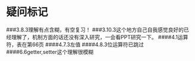 疑问标记
===================================================
###3.8.3理解有点含糊，有空复习！
###3.10.3这个地方自己自我感觉良好的已经理解了，机制方面的话还没有深入研究，一会看PPT研究一下。
####4.1运算符，表在第66页
####4.7.3左值
####4.8.3位运算符已跳过
####6.6getter,setter这个理解很模糊
